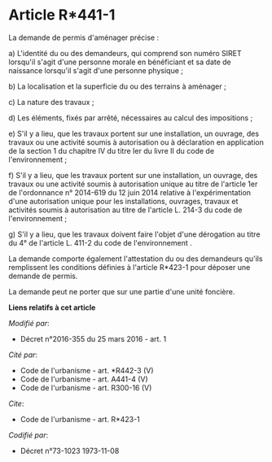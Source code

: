 # Article R*441-1

La demande de permis d'aménager précise : 

a) L'identité du ou des demandeurs, qui comprend son numéro SIRET lorsqu'il s'agit d'une personne morale en bénéficiant et sa
date de naissance lorsqu'il s'agit d'une personne physique ; 

b) La localisation et la superficie du ou des terrains à aménager ; 

c) La nature des travaux ; 

d) Les éléments, fixés par arrêté, nécessaires au calcul des impositions ;

e) S'il y a lieu, que les travaux portent sur une installation, un ouvrage, des travaux ou une activité soumis à autorisation
ou à déclaration en application de la section 1 du chapitre IV du titre Ier du livre II du code de l'environnement ; 

f) S'il y a lieu, que les travaux portent sur une installation, un ouvrage, des travaux ou une activité soumis à autorisation
unique au titre de l'article 1er de l'ordonnance n° 2014-619 du 12 juin 2014 relative à l'expérimentation d'une autorisation
unique pour les installations, ouvrages, travaux et activités soumis à autorisation au titre de l'article L. 214-3 du code de
l'environnement ; 

g) S'il y a lieu, que les travaux doivent faire l'objet d'une dérogation au titre du 4° de l'article L. 411-2 du code de
l'environnement . 

La demande comporte également l'attestation du ou des demandeurs qu'ils remplissent les conditions définies à l'article
R*423-1 pour déposer une demande de permis. 

La demande peut ne porter que sur une partie d'une unité foncière.

**Liens relatifs à cet article**

_Modifié par_:

  - Décret n°2016-355 du 25 mars 2016 - art. 1

_Cité par_:

  - Code de l'urbanisme - art. *R442-3 (V)
  - Code de l'urbanisme - art. A441-4 (V)
  - Code de l'urbanisme - art. R300-16 (V)

_Cite_:

  - Code de l'urbanisme - art. R*423-1

_Codifié par_:

  - Décret n°73-1023 1973-11-08
